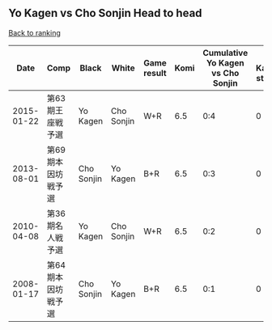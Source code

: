 ## Yo Kagen vs Cho Sonjin Head to head

[Back to ranking](../../index.md)




| **Date** | **Comp** | **Black** | **White** | **Game result** | **Komi** | **Cumulative Yo Kagen vs Cho Sonjin** | **Yo Kagen streak** | **Cho Sonjin streak** | 
| --- | --- | --- | --- | --- | --- | --- | --- | --- |
| 2015-01-22 | 第63期王座戦予選 | Yo Kagen | Cho Sonjin | W+R | 6.5 | 0:4 | 0 | 4 | 
| 2013-08-01 | 第69期本因坊戦予選 | Cho Sonjin | Yo Kagen | B+R | 6.5 | 0:3 | 0 | 3 | 
| 2010-04-08 | 第36期名人戦予選 | Yo Kagen | Cho Sonjin | W+R | 6.5 | 0:2 | 0 | 2 | 
| 2008-01-17 | 第64期本因坊戦予選 | Cho Sonjin | Yo Kagen | B+R | 6.5 | 0:1 | 0 | 1 |




